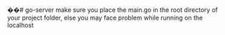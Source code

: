 ��#   g o - s e r v e r 
 
make sure you place the main.go in the root directory of your project folder, else you may face problem while running on the localhost
